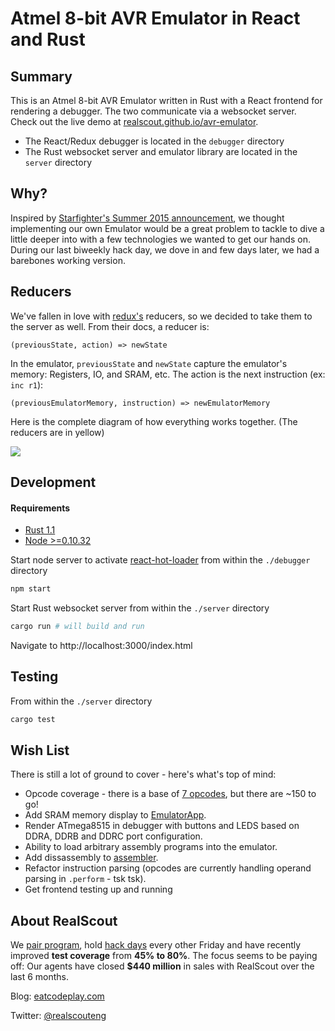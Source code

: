 # Atmel 8-bit AVR Emulator in React and Rust

## Summary

This is an Atmel 8-bit AVR Emulator written in Rust with a React frontend for rendering a debugger. The two communicate via a websocket server. Check out the live demo at [realscout.github.io/avr-emulator](http://realscout.github.io/avr-emulator).

* The React/Redux debugger is located in the `debugger` directory
* The Rust websocket server and emulator library are located in the `server` directory

## Why?

Inspired by [Starfighter's Summer 2015 announcement](http://sockpuppet.org/blog/2015/07/13/starfighter/), we thought implementing our own Emulator would be a great problem to tackle to dive a little deeper into with a few technologies we wanted to get our hands on. During our last biweekly hack day, we dove in and few days later, we had a barebones working version.

## Reducers

We've fallen in love with [redux's](https://github.com/gaearon/redux) reducers, so we decided to take them to the server as well. From their docs, a reducer is:

```
(previousState, action) => newState
```

In the emulator, `previousState` and `newState` capture the emulator's memory: Registers, IO, and SRAM, etc. The action is the next instruction (ex: `inc r1`):

```
(previousEmulatorMemory, instruction) => newEmulatorMemory
```

Here is the complete diagram of how everything works together. (The reducers are in yellow)

<img src="https://s3.amazonaws.com/uploads.hipchat.com/65625/949611/xi6FKFfeeXLYsjI/Rust-React%20Emulator.png"/>

## Development

#### Requirements

* [Rust 1.1](http://www.rust-lang.org/install.html)
* [Node >=0.10.32](https://nodejs.org/download/)

Start node server to activate [react-hot-loader](https://github.com/gaearon/react-hot-loader) from within the `./debugger` directory

``` bash
npm start
```

Start Rust websocket server from within the `./server` directory

``` bash
cargo run # will build and run
```

Navigate to http://localhost:3000/index.html

## Testing

From within the `./server` directory

``` bash
cargo test
```

## Wish List

There is still a lot of ground to cover - here's what's top of mind:

* Opcode coverage - there is a base of [7 opcodes](https://github.com/RealScout/avr-emulator/tree/master/server/src/opcodes), but there are ~150 to go!
* Add SRAM memory display to [EmulatorApp](https://github.com/RealScout/avr-emulator/blob/master/debugger/containers/EmulatorApp.js).
* Render ATmega8515 in debugger with buttons and LEDS based on DDRA, DDRB and DDRC port configuration.
* Ability to load arbitrary assembly programs into the emulator.
* Add dissassembly to [assembler](https://github.com/RealScout/avr-emulator/blob/master/server/src/assembler.rs).
* Refactor instruction parsing (opcodes are currently handling operand parsing in `.perform` - tsk tsk).
* Get frontend testing up and running

## About RealScout

We [pair program](http://eatcodeplay.com/why-we-killed-off-code-reviews/), hold [hack days](https://twitter.com/chrisconley/status/618830194971774976) every other Friday and have recently improved **test coverage** from **45% to 80%**. The focus seems to be paying off: Our agents have closed **$440 million** in sales with RealScout over the last 6 months.

Blog: [eatcodeplay.com](http://eatcodeplay.com/)

Twitter: [@realscouteng](https://twitter.com/realscouteng)

